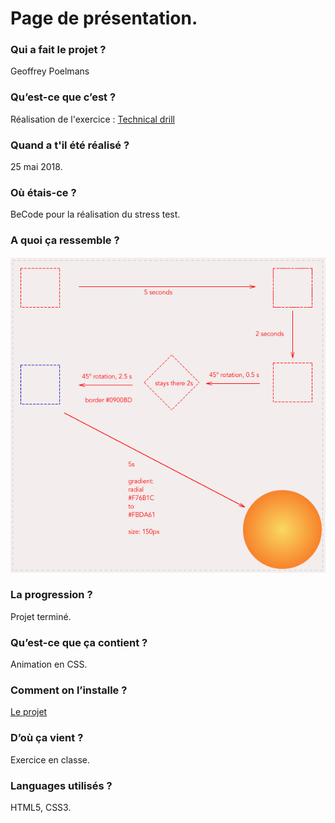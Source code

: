 # Page de présentation.


### Qui a fait le projet ?  
Geoffrey Poelmans

### Qu’est-ce que c’est ?  
Réalisation de l'exercice : [Technical drill](https://becodeorg.github.io/end-of-prairie-technical-drill/)

### Quand a t'il été réalisé ?  
25 mai 2018.

### Où étais-ce ?  
BeCode pour la réalisation du stress test.

### A quoi ça ressemble ?  
![Réalisation finale](/images/finale.png)

### La progression ?  
Projet terminé.

### Qu’est-ce que ça contient ?  
Animation en CSS.

### Comment on l’installe ?  
[Le projet](https://geoffrey-poelmans.github.io/css-animation-drill/)

### D’où ça vient ?  
Exercice en classe.

### Languages utilisés ?  
HTML5, CSS3.
